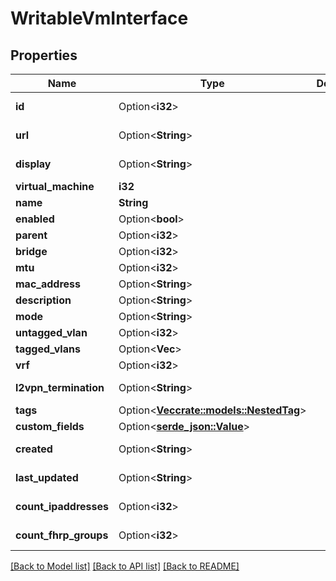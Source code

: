 # WritableVmInterface

## Properties

Name | Type | Description | Notes
------------ | ------------- | ------------- | -------------
**id** | Option<**i32**> |  | [optional][readonly]
**url** | Option<**String**> |  | [optional][readonly]
**display** | Option<**String**> |  | [optional][readonly]
**virtual_machine** | **i32** |  | 
**name** | **String** |  | 
**enabled** | Option<**bool**> |  | [optional]
**parent** | Option<**i32**> |  | [optional]
**bridge** | Option<**i32**> |  | [optional]
**mtu** | Option<**i32**> |  | [optional]
**mac_address** | Option<**String**> |  | [optional]
**description** | Option<**String**> |  | [optional]
**mode** | Option<**String**> |  | [optional]
**untagged_vlan** | Option<**i32**> |  | [optional]
**tagged_vlans** | Option<**Vec<i32>**> |  | [optional]
**vrf** | Option<**i32**> |  | [optional]
**l2vpn_termination** | Option<**String**> |  | [optional][readonly]
**tags** | Option<[**Vec<crate::models::NestedTag>**](NestedTag.md)> |  | [optional]
**custom_fields** | Option<[**serde_json::Value**](.md)> |  | [optional]
**created** | Option<**String**> |  | [optional][readonly]
**last_updated** | Option<**String**> |  | [optional][readonly]
**count_ipaddresses** | Option<**i32**> |  | [optional][readonly]
**count_fhrp_groups** | Option<**i32**> |  | [optional][readonly]

[[Back to Model list]](../README.md#documentation-for-models) [[Back to API list]](../README.md#documentation-for-api-endpoints) [[Back to README]](../README.md)


